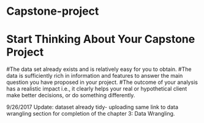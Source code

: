 # Capstone-project
# Start Thinking About Your Capstone Project
#The data set already exists and is relatively easy for you to obtain.
#The data is sufficiently rich in information and features to answer the main question you have proposed in your project.
#The outcome of your analysis has a realistic impact i.e., it clearly helps your real or hypothetical client make better decisions, or do something differently.

9/26/2017 Update:
dataset already tidy- uploading same link to data wrangling section for completion of the chapter 3: Data Wrangling.
